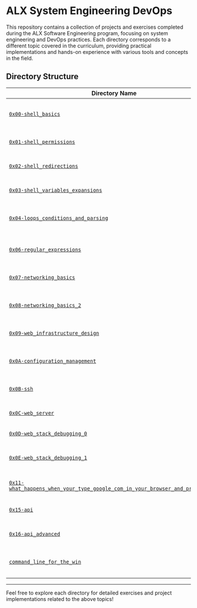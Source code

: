 # ALX System Engineering DevOps

This repository contains a collection of projects and exercises completed during the ALX Software Engineering program, focusing on system engineering and DevOps practices. Each directory corresponds to a different topic covered in the curriculum, providing practical implementations and hands-on experience with various tools and concepts in the field.

## Directory Structure

| Directory Name                                                                 | Description                                              |
|--------------------------------------------------------------------------------|----------------------------------------------------------|
| [`0x00-shell_basics`](0x00-shell_basics)                                       | Basic shell commands and scripting practices.            |
| [`0x01-shell_permissions`](0x01-shell_permissions)                             | Understanding and managing file permissions.            |
| [`0x02-shell_redirections`](0x02-shell_redirections)                         | Redirection of input/output in shell commands.          |
| [`0x03-shell_variables_expansions`](0x03-shell_variables_expansions)         | Working with shell variables and expansions.             |
| [`0x04-loops_conditions_and_parsing`](0x04-loops_conditions_and_parsing)     | Implementing loops and conditions in shell scripting.    |
| [`0x06-regular_expressions`](0x06-regular_expressions)                       | Using regular expressions for pattern matching.          |
| [`0x07-networking_basics`](0x07-networking_basics)                           | Fundamentals of networking concepts.                     |
| [`0x08-networking_basics_2`](0x08-networking_basics_2)                       | Advanced networking concepts and practices.              |
| [`0x09-web_infrastructure_design`](0x09-web_infrastructure_design)           | Designing web infrastructure systems.                    |
| [`0x0A-configuration_management`](0x0A-configuration_management)              | Configuration management using tools like Puppet.        |
| [`0x0B-ssh`](0x0B-ssh)                                                       | Understanding SSH and secure communications.             |
| [`0x0C-web_server`](0x0C-web_server)                                         | Setting up and managing a web server (Nginx).           |
| [`0x0D-web_stack_debugging_0`](0x0D-web_stack_debugging_0)                  | Debugging web stack issues.                              |
| [`0x0E-web_stack_debugging_1`](0x0E-web_stack_debugging_1)                  | Further debugging and troubleshooting techniques.        |
| [`0x11-what_happens_when_your_type_google_com_in_your_browser_and_press_enter`](0x11-what_happens_when_your_type_google_com_in_your_browser_and_press_enter) | Exploring how web requests work. |
| [`0x15-api`](0x15-api)                                                       | Introduction to APIs and their usage.                   |
| [`0x16-api_advanced`](0x16-api_advanced)                                     | Advanced API concepts and implementations.               |
| [`command_line_for_the_win`](command_line_for_the_win)                       | Practical command line tools and techniques.             |

---

Feel free to explore each directory for detailed exercises and project implementations related to the above topics!

